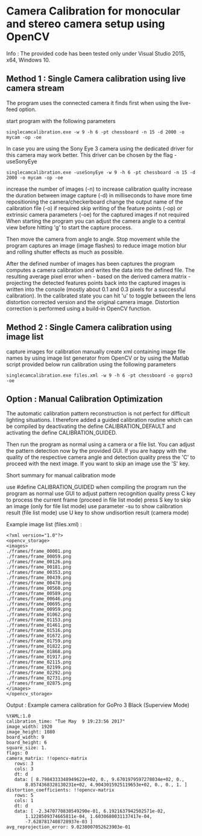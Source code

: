 # Camera Calibration for monocular and stereo camera setup using OpenCV

Info : The provided code has been tested only under Visual Studio 2015, x64, Windows 10.

## Method 1 : Single Camera calibration using live camera stream


The program uses the connected camera it finds first when using the live-feed option.

start program with the following parameters
```
singlecamcalibration.exe -w 9 -h 6 -pt chessboard -n 15 -d 2000 -o mycam -op -oe
```

In case you are using the Sony Eye 3 camera using the dedicated driver for this camera may work better. This driver can be chosen by the flag -useSonyEye

```
singlecamcalibration.exe -useSonyEye -w 9 -h 6 -pt chessboard -n 15 -d 2000 -o mycam -op -oe
```

increase the number of images (-n) to increase calibration quality
increase the duration between image capture (-d) in milliseconds to have more time repositioning the camera/checkerboard
change the output name of the calibration file (-o) if required
skip writing of the feature points (-op) or extrinsic camera parameters (-oe) for the captured images if not required
When starting the program you can adjust the camera angle to a central view before hitting 'g' to start the capture process.

Then move the camera from angle to angle. Stop movement while the program captures an image (image flashes) to reduce image motion blur and rolling shutter effects as much as possible.

After the defined number of images has been captures the program computes a camera calibration and writes the data into the defined file. The resulting average pixel error when - based on the derived camera matrix - projecting the detected features points back into the captured images is written into the console (mostly about 0.1 and 0.3 pixels for a successful calibration). In the calibrated state you can hit 'u' to toggle between the lens distortion corrected version and the original camera image. Distortion correction is performed using a build-in OpenCV function.

## Method 2 : Single Camera calibration using image list

capture images for calibration manually
create xml containing image file names by using image list generator from OpenCV or by using the Matlab script provided below
run calibration using the following parameters
```
singlecamcalibration.exe files.xml -w 9 -h 6 -pt chessboard -o gopro3 -oe
```

## Option : Manual Calibration Optimization

The automatic calibration pattern reconstruction is not perfect for difficult lighting situations. I therefore added a guided calibration routine which can be compiled by deactivating the define CALIBRATION_DEFAULT and activating the define CALIBRATION_GUIDED.

Then run the program as normal using a camera or a file list. You can adjust the pattern detection now by the provided GUI. If you are happy with the quality of the respective camera angle and detection quality press the 'C' to proceed with the next image. If you want to skip an image use the 'S' key.

Short summary for manual calibration mode

use #define CALIBRATION_GUIDED when compiling the program
run the program as normal
use GUI to adjust pattern recognition quality
press C key to process the current frame (proceed in file list mode)
press S key to skip an image (only for file list mode)
use parameter -su to show calibration result (file list mode)
use U key to show undisortion result (camera mode)

Example image list (files.xml) :

```
<?xml version="1.0"?>
<opencv_storage>
<images>
./frames/frame_00001.png
./frames/frame_00059.png
./frames/frame_00126.png
./frames/frame_00181.png
./frames/frame_00353.png
./frames/frame_00439.png
./frames/frame_00478.png
./frames/frame_00560.png
./frames/frame_00589.png
./frames/frame_00646.png
./frames/frame_00695.png
./frames/frame_00959.png
./frames/frame_01062.png
./frames/frame_01153.png
./frames/frame_01461.png
./frames/frame_01516.png
./frames/frame_01672.png
./frames/frame_01759.png
./frames/frame_01822.png
./frames/frame_01868.png
./frames/frame_01917.png
./frames/frame_02115.png
./frames/frame_02199.png
./frames/frame_02292.png
./frames/frame_02731.png
./frames/frame_02875.png
</images>
</opencv_storage>
```

Output : Example camera calibration for GoPro 3 Black (Superview Mode)

```
%YAML:1.0
calibration_time: "Tue May  9 19:23:56 2017"
image_width: 1920
image_height: 1080
board_width: 9
board_height: 6
square_size: 1.
flags: 0
camera_matrix: !!opencv-matrix
   rows: 3
   cols: 3
   dt: d
   data: [ 8.7984333348949622e+02, 0., 9.6701979597278034e+02, 0.,
       8.8574368328130231e+02, 4.9043015925119653e+02, 0., 0., 1. ]
distortion_coefficients: !!opencv-matrix
   rows: 5
   cols: 1
   dt: d
   data: [ -2.3470770830549290e-01, 6.1921637942502571e-02,
       1.1228509374665811e-04, 1.6030680031137417e-04,
       -7.6287817408728937e-03 ]
avg_reprojection_error: 9.0238007052623903e-01
```
